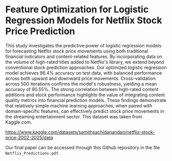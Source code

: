 # Feature Optimization for Logistic Regression Models for Netflix Stock Price Prediction

This study investigates the predictive power of logistic regression models for forecasting Netflix stock price movements using both traditional financial indicators and content-related features. By incorporating data on the volume of high-rated titles added to Netflix's library, we extend beyond conventional stock prediction approaches. Our optimized logistic regression model achieves 96.4\% accuracy on test data, with balanced performance across both upward and downward price movements. Cross-validation across 500 iterations confirms the model's robustness, yielding a mean accuracy of 90.55\%. The strong correlation between high-rated content additions and stock performance highlights the value of integrating content quality metrics into financial prediction models. These findings demonstrate that relatively simple machine learning approaches, when paired with domain-specific features, can effectively predict stock price movements in the streaming entertainment sector.
This dataset was taken from Kaggle.com.

https://www.kaggle.com/datasets/samithsachidanandan/netflix-stock-price-2002-2025/data

Our final paper can be accessed through this Github repository in the file ```Netflix_Predictions.pdf```.
